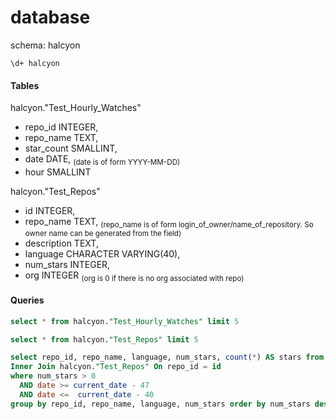 # database

schema: halcyon
```Shell
\d+ halcyon
```
#### Tables
 
halcyon."Test_Hourly_Watches"
* repo_id INTEGER, 
* repo_name TEXT, 
* star_count SMALLINT, 
* date DATE, <sub> (date is of form YYYY-MM-DD)
* hour SMALLINT




halcyon."Test_Repos"
* id INTEGER, 
* repo_name TEXT, <sub> (repo_name is of form login_of_owner/name_of_repository. So owner name can be generated from the field)
* description TEXT, 
* language CHARACTER VARYING(40), 
* num_stars INTEGER, 
* org INTEGER <sub>  (org is 0 if there is no org associated with repo)
   





#### Queries

```SQL
select * from halcyon."Test_Hourly_Watches" limit 5
```
```SQL
select * from halcyon."Test_Repos" limit 5
```
```SQL
select repo_id, repo_name, language, num_stars, count(*) AS stars from halcyon."Test_Hourly_Watches" 
Inner Join halcyon."Test_Repos" On repo_id = id
where num_stars > 0 
  AND date >= current_date - 47
  AND date <=  current_date - 40
group by repo_id, repo_name, language, num_stars order by num_stars desc
```
